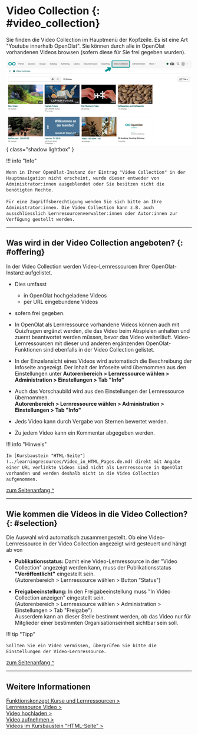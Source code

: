 # Video Collection {: #video_collection}


Sie finden die Video Collection im Hauptmenü der Kopfzeile. Es ist eine Art "Youtube innerhalb OpenOlat". Sie können durch alle in OpenOlat vorhandenen Videos browsen (sofern diese für Sie frei gegeben wurden).


![video_collection_v1_de.png](assets/video_collection_v1_de.png){ class="shadow lightbox" }


!!! info "Info"

    Wenn in Ihrer OpenOlat-Instanz der Eintrag "Video Collection" in der Hauptnavigation nicht erscheint, wurde dieser entweder von Administrator:innen ausgeblendet oder Sie besitzen nicht die benötigten Rechte. 
    
    Für eine Zugriffsberechtigung wenden Sie sich bitte an Ihre Administrator:innen. Die Video Collection kann z.B. auch ausschliesslich Lernresourcenverwalter:innen oder Autor:innen zur Verfügung gestellt werden.  



---

## Was wird in der Video Collection angeboten? {: #offering}

In der Video Collection werden Video-Lernressourcen Ihrer OpenOlat-Instanz aufgelistet.

* Dies umfasst
    * in OpenOlat hochgeladene Videos
    * per URL eingebundene Videos
* sofern frei gegeben.
* In OpenOlat als Lernressource vorhandene Videos können auch mit Quizfragen ergänzt werden, die das Video beim Abspielen anhalten und zuerst beantwortet werden müssen, bevor das Video weiterläuft. Video-Lernressourcen mit dieser und anderen ergänzenden OpenOlat-Funktionen sind ebenfalls in der Video Collection gelistet.

* In der Einzelansicht eines Videos wird automatisch die Beschreibung der Infoseite angezeigt. Der Inhalt der Infoseite wird übernommen aus den Einstellungen unter 
**Autorenbereich > Lernressource wählen > Administration > Einstellungen > Tab "Info"**

* Auch das Vorschaubild wird aus den Einstellungen der Lernressource übernommen.<br>
**Autorenbereich > Lernressource wählen > Administration > Einstellungen > Tab "Info"**

* Jeds Video kann durch Vergabe von Sternen bewertet werden.

* Zu jedem Video kann ein Kommentar abgegeben werden.


!!! info "Hinweis"

    Im [Kursbaustein "HTML-Seite"](../learningresources/Video_in_HTML_Pages.de.md) direkt mit Angabe einer URL verlinkte Videos sind nicht als Lernressource in OpenOlat vorhanden und werden deshalb nicht in die Video Collection aufgenommen.


[zum Seitenanfang ^](#video_collection)

---


## Wie kommen die Videos in die Video Collection? {: #selection}

Die Auswahl wird automatisch zusammengestellt. Ob eine Video-Lernressource in der Video Collection angezeigt wird gesteuert und hängt ab von

* **Publikationsstatus:** Damit eine Video-Lernressource in der "Video Collection" angezeigt werden kann, muss der Publikationsstatus **"Veröffentlicht"** eingestellt sein.<br> 
(Autorenbereich > Lernressource wählen > Button "Status")

* **Freigabeeinstellung:** In den Freigabeeinstellung muss "In Video Collection anzeigen" eingestellt sein.<br>
(Autorenbereich > Lernressource wählen > Administration > Einstellungen > Tab "Freigabe")<br>
Ausserdem kann an dieser Stelle bestimmt werden, ob das Video nur für Mitglieder einer bestimmten Organisationseinheit sichtbar sein soll.


!!! tip "Tipp"

    Sollten Sie ein Video vermissen, überprüfen Sie bitte die Einstellungen der Video-Lernressource.


[zum Seitenanfang ^](#video_collection)

---


## Weitere Informationen

[Funktionskonzept Kurse und Lernressourcen > ](../learningresources/General_Functions_Concept.de.md)<br>
[Lernressource Video > ](../learningresources/Learning_resource_Video.de.md)<br>
[Video hochladen > ](../learningresources/Video_Upload.de.md)<br>
[Video aufnehmen > ](../learningresources/Video_Recording.de.md)<br>
[Videos im Kursbaustein "HTML-Seite" > ](../learningresources/Video_in_HTML_Pages.de.md)<br>

